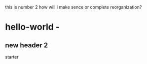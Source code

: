 this is number 2
how will i make sence or complete reorganization?
# hello-world - 
## new header 2
starter 
